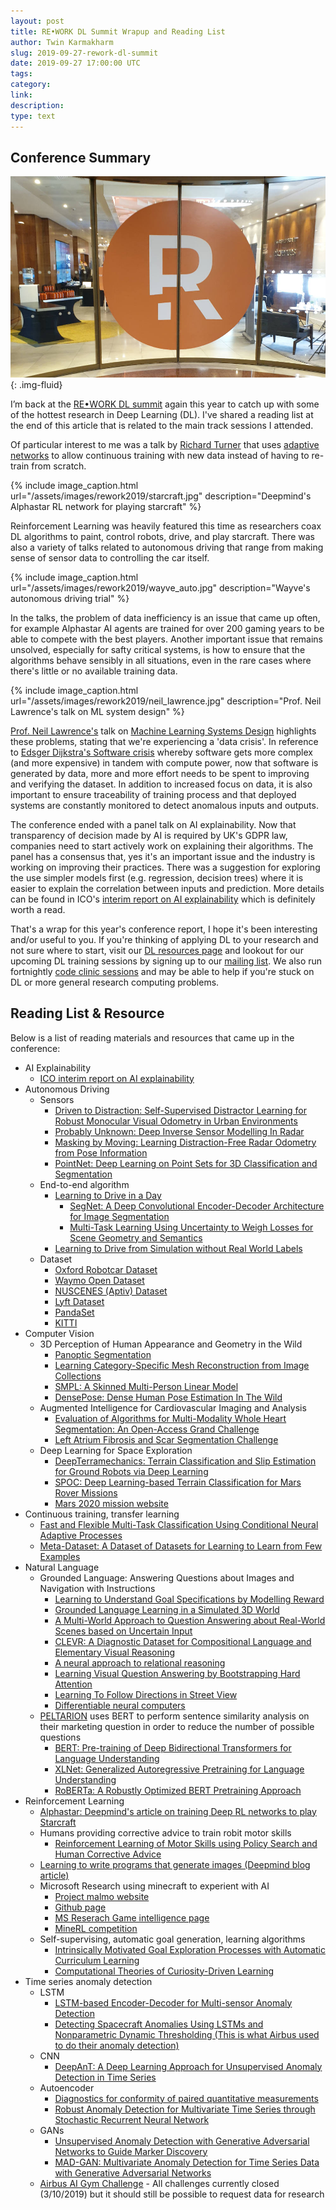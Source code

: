 ```yaml
---
layout: post
title: RE•WORK DL Summit Wrapup and Reading List
author: Twin Karmakharm
slug: 2019-09-27-rework-dl-summit
date: 2019-09-27 17:00:00 UTC
tags:
category:
link:
description:
type: text
---
```


## Conference Summary

![Rework Deep Learning Summit 2019 conference](/assets/images/rework2019/front.jpg){: .img-fluid}

I’m back at the [RE•WORK DL summit](https://www.re-work.co/events/deep-learning-summit-london-2019) again this year to catch up with some of the hottest research in Deep Learning (DL). I've shared a reading list at the end of this article that is related to the main track sessions I attended.

Of particular interest to me was a talk by [Richard Turner](http://www.eng.cam.ac.uk/profiles/ret26) that uses [adaptive networks](https://arxiv.org/abs/1906.07697) to allow continuous training with new data instead of having to re-train from scratch.

{% include image_caption.html url="/assets/images/rework2019/starcraft.jpg" description="Deepmind's Alphastar RL network for playing starcraft" %}

Reinforcement Learning was heavily featured this time as researchers coax DL algorithms to paint, control robots, drive, and play starcraft. There was also a variety of talks related to autonomous driving that range from making sense of sensor data to controlling the car itself. 

{% include image_caption.html url="/assets/images/rework2019/wayve_auto.jpg" description="Wayve's autonomous driving trial" %}

In the talks, the problem of data inefficiency is an issue that came up often, for example Alphastar AI agents are trained for over 200 gaming years to be able to compete with the best players. Another important issue that remains unsolved, especially for safty critical systems, is how to ensure that the algorithms behave sensibly in all situations, even in the rare cases where there's little or no available training data. 

{% include image_caption.html url="/assets/images/rework2019/neil_lawrence.jpg" description="Prof. Neil Lawrence's talk on ML system design" %}

[Prof. Neil Lawrence's](http://inverseprobability.com) talk on [Machine Learning Systems Design](http://inverseprobability.com/2018/11/05/the-3ds-of-machine-learning-systems-design) highlights these problems, stating that we're experiencing a 'data crisis'. In reference to [Edsger Dijkstra's Software crisis](https://en.wikipedia.org/wiki/Software_crisis) whereby software gets more complex (and more expensive) in tandem with compute power, now that software is generated by data, more and more effort needs to be spent to improving and verifying the dataset. In addition to increased focus on data, it is also important to ensure traceability of training process and that deployed systems are constantly monitored to detect anomalous inputs and outputs.

The conference ended with a panel talk on AI explainability. Now that transparency of decision made by AI is required by UK's GDPR law, companies need to start actively work on explaining their algorithms. The panel has a consensus that, yes it's an important issue and the industry is working on improving their practices. There was a suggestion for exploring the use simpler models first (e.g. regression, decision trees) where it is easier to explain the correlation between inputs and prediction. More details can be found in ICO's [interim report on AI explainability](https://ico.org.uk/about-the-ico/research-and-reports/project-explain-interim-report/) which is definitely worth a read.

That's a wrap for this year's conference report, I hope it's been interesting and/or useful to you. If you're thinking of applying DL to your research and not sure where to start, visit our [DL resources page](http://rse.shef.ac.uk/training/deeplearning/) and lookout for our upcoming DL training sessions by signing up to our [mailing list](https://groups.google.com/a/sheffield.ac.uk/forum/?hl=en-GB#!forum/rse-group). We also run fortnightly [code clinic sessions](http://rse.shef.ac.uk/support/code-clinic/) and may be able to help if you're stuck on DL or more general research computing problems.

## Reading List & Resource

Below is a list of reading materials and resources that came up in the conference:

* AI Explainability
	* [ICO interim report on AI explainability](https://ico.org.uk/about-the-ico/research-and-reports/project-explain-interim-report/)
* Autonomous Driving
	* Sensors
		* [Driven to Distraction: Self-Supervised Distractor Learning for Robust Monocular Visual Odometry in Urban Environments](https://ieeexplore.ieee.org/abstract/document/8460564)
		* [Probably Unknown: Deep Inverse Sensor Modelling In Radar](https://arxiv.org/abs/1810.08151)
		* [Masking by Moving: Learning Distraction-Free Radar Odometry from Pose Information](https://arxiv.org/abs/1909.03752)
		* [PointNet: Deep Learning on Point Sets for 3D Classification and Segmentation](https://arxiv.org/abs/1612.00593)
	* End-to-end algorithm
		* [Learning to Drive in a Day](https://arxiv.org/abs/1807.00412)
			* [SegNet: A Deep Convolutional Encoder-Decoder Architecture for Image Segmentation](https://arxiv.org/abs/1511.00561)
			* [Multi-Task Learning Using Uncertainty to Weigh Losses for Scene Geometry and Semantics](https://arxiv.org/abs/1705.07115)
		* [Learning to Drive from Simulation without Real World Labels](https://arxiv.org/abs/1812.03823)
	* Dataset
		* [Oxford Robotcar Dataset](https://robotcar-dataset.robots.ox.ac.uk/)
		* [Waymo Open Dataset](https://waymo.com/open/)
		* [NUSCENES (Aptiv) Dataset](https://www.nuscenes.org/)
		* [Lyft Dataset](https://level5.lyft.com/dataset/)
		* [PandaSet](https://scale.com/open-datasets/pandaset)
		* [KITTI](http://www.cvlibs.net/datasets/kitti/)
* Computer Vision
	* 3D Perception of Human Appearance and Geometry in the Wild
		* [Panoptic Segmentation](https://arxiv.org/abs/1801.00868)
		* [Learning Category-Specific Mesh Reconstruction from Image Collections](https://arxiv.org/abs/1803.07549)
		* [SMPL: A Skinned Multi-Person Linear Model](http://smpl.is.tue.mpg.de/)
		* [DensePose: Dense Human Pose Estimation In The Wild](https://arxiv.org/abs/1802.00434)
	* Augmented Intelligence for Cardiovascular Imaging and Analysis
		* [Evaluation of Algorithms for Multi-Modality Whole Heart Segmentation: An Open-Access Grand Challenge](https://arxiv.org/abs/1902.07880)
		* [Left Atrium Fibrosis and Scar Segmentation Challenge](http://www.cardiacatlas.org/challenges/left-atrium-fibrosis-and-scar-segmentation-challenge/)
	* Deep Learning for Space Exploration
		* [DeepTerramechanics: Terrain Classification and Slip Estimation for Ground Robots via Deep Learning](https://arxiv.org/abs/1806.07379)
		* [SPOC: Deep Learning-based Terrain Classification for Mars Rover Missions](https://doi.org/10.2514/6.2016-5539)
		* [Mars 2020 mission website](https://mars.nasa.gov/mars2020/)
* Continuous training, transfer learning
	* [Fast and Flexible Multi-Task Classification Using Conditional Neural Adaptive Processes](https://arxiv.org/abs/1906.07697)
	* [Meta-Dataset: A Dataset of Datasets for Learning to Learn from Few Examples](https://arxiv.org/abs/1903.03096)
* Natural Language
	* Grounded Language: Answering Questions about Images and Navigation with Instructions
		* [Learning to Understand Goal Specifications by Modelling Reward](https://arxiv.org/abs/1806.01946)
		* [Grounded Language Learning in a Simulated 3D World](https://arxiv.org/abs/1706.06551)
		* [A Multi-World Approach to Question Answering about Real-World Scenes based on Uncertain Input](https://arxiv.org/abs/1410.0210)
		* [CLEVR: A Diagnostic Dataset for 
		Compositional Language and Elementary Visual Reasoning](https://cs.stanford.edu/people/jcjohns/clevr/)
		* [A neural approach to relational reasoning](https://deepmind.com/blog/article/neural-approach-relational-reasoning)
		* [Learning Visual Question Answering by Bootstrapping Hard Attention](https://arxiv.org/abs/1808.00300)
		* [Learning To Follow Directions in Street View](https://arxiv.org/abs/1903.00401)
		* [Differentiable neural computers](https://deepmind.com/blog/article/differentiable-neural-computers)
	* [PELTARION](https://peltarion.com/) uses BERT to perform sentence similarity analysis on their marketing question in order to reduce the number of possible questions 
		* [BERT: Pre-training of Deep Bidirectional Transformers for Language Understanding](https://arxiv.org/abs/1810.04805)
		* [XLNet: Generalized Autoregressive Pretraining for Language Understanding](https://arxiv.org/abs/1906.08237)
		* [RoBERTa: A Robustly Optimized BERT Pretraining Approach](https://arxiv.org/abs/1907.11692)
* Reinforcement Learning
	* [Alphastar: Deepmind's article on training Deep RL networks to play Starcraft](https://deepmind.com/blog/article/alphastar-mastering-real-time-strategy-game-starcraft-ii)
	* Humans providing corrective advice to train robit motor skills
		* [Reinforcement Learning of Motor Skills using Policy Search and Human Corrective Advice](https://www.ias.informatik.tu-darmstadt.de/uploads/Alumni/JensKober/IJRR__Revision_.pdf)
	* [Learning to write programs that generate images (Deepmind blog article)](https://deepmind.com/blog/article/learning-to-generate-images)
	* Microsoft Research using minecraft to experient with AI 
		* [Project malmo website](https://aka.ms/project-malmo)
		* [Github page](https://github.com/microsoft/malmo)
		* [MS Reserach Game intelligence page](https://aka.ms/gameintelligence)
		* [MineRL competition](https://minerl.io/competition)
	* Self-supervising, automatic goal generation, learning algorithms
		* [Intrinsically Motivated Goal Exploration Processes with Automatic Curriculum Learning](https://arxiv.org/abs/1708.02190)
		* [Computational Theories of Curiosity-Driven Learning](https://arxiv.org/abs/1802.10546)
* Time series anomaly detection
	* LSTM
		* [LSTM-based Encoder-Decoder for Multi-sensor Anomaly Detection](https://arxiv.org/abs/1607.00148)
		* [Detecting Spacecraft Anomalies Using LSTMs and Nonparametric Dynamic Thresholding (This is what Airbus used to do their anomaly detection)](https://arxiv.org/abs/1802.04431)
	* CNN
		* [DeepAnT: A Deep Learning Approach for Unsupervised Anomaly Detection in Time Series](https://ieeexplore.ieee.org/abstract/document/8581424)
	* Autoencoder
		* [Diagnostics for conformity of paired quantitative measurements](https://doi.org/10.1002/sim.1013)
		* [Robust Anomaly Detection for Multivariate Time Series through Stochastic Recurrent Neural Network](https://doi.org/10.1145/3292500.3330672)
	* GANs
		* [Unsupervised Anomaly Detection with Generative Adversarial Networks to Guide Marker Discovery](https://link.springer.com/chapter/10.1007/978-3-319-59050-9_12)
		* [MAD-GAN: Multivariate Anomaly Detection for Time Series Data with Generative Adversarial Networks](https://arxiv.org/abs/1901.04997)
	* [Airbus AI Gym Challenge](https://aigym.airbus.com) - All challenges currently closed (3/10/2019) but it should still be possible to request data for research
